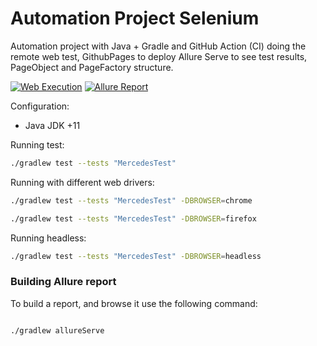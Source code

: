 # Automation Project Selenium

Automation project with Java + Gradle and GitHub Action (CI) doing the remote web test, GithubPages to deploy Allure
Serve to see test results, PageObject and PageFactory structure.

[![Web Execution](https://github.com/tassioplima/Selenium/workflows/Selenium/badge.svg)](https://github.com/tassioplima/Selenium/actions)
[![Allure Report](https://img.shields.io/badge/Allure%20Report-deployed-yellowgreen)](https://tassioplima.github.io/Selenium/)

Configuration:

- Java JDK +11

Running test:

``` bash
./gradlew test --tests "MercedesTest"
```

Running with different web drivers:

``` bash
./gradlew test --tests "MercedesTest" -DBROWSER=chrome
```

``` bash
./gradlew test --tests "MercedesTest" -DBROWSER=firefox
```

Running headless:

``` bash
./gradlew test --tests "MercedesTest" -DBROWSER=headless
```

### Building Allure report

To build a report, and browse it use the following command:

``` bash

./gradlew allureServe
```